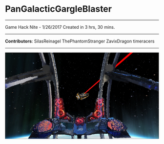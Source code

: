 # PanGalacticGargleBlaster

----

Game Hack Nite - 1/26/2017
Created in 3 hrs, 30 mins.

----

<strong>Contributors</strong>:
SilasReinagel
ThePhantomStranger
ZavixDragon
timeracers

----

![screenshot](https://github.com/EnigmaDragons/PanGalacticGargleBlaster/blob/master/ScreenShot.PNG)
